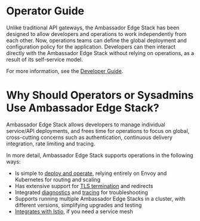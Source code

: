 # Operator Guide

Unlike traditional API gateways, the Ambassador Edge Stack has been designed to allow developers and operations to work independently from each other. Now, operations teams can define the global deployment and configuration policy for the application. Developers can then interact directly with the Ambassador Edge Stack without relying on operations, as a result of its self-service model.

For more information, see the [Developer Guide](../../user-guide/developers).

# Why Should Operators or Sysadmins Use Ambassador Edge Stack?

Ambassador Edge Stack allows developers to manage individual service/API deployments, and frees time for operations to focus on global, cross-cutting concerns such as authentication, continuous delivery integration, rate limiting and tracing.

In more detail, Ambassador Edge Stack supports operations in the following ways:

* Is simple to [deploy and operate](../../concepts/architecture), relying entirely on Envoy and Kubernetes for routing and scaling
* Has extensive support for [TLS termination](../../user-guide/tls-termination) and redirects
* Integrated [diagnostics](../../reference/statistics) and [tracing](../../user-guide/tracing-tutorial) for troubleshooting
* Supports running multiple Ambassador Edge Stacks in a cluster, with different versions, simplifying upgrades and testing
* [Integrates with Istio](../../user-guide/with-istio), if you need a service mesh
